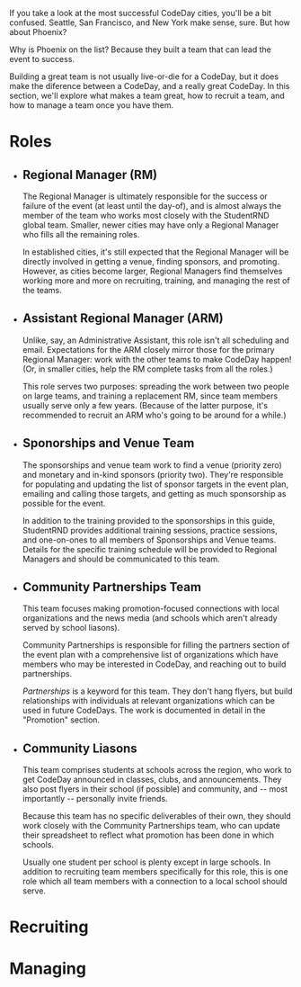 If you take a look at the most successful CodeDay cities, you'll be a bit confused. Seattle, San Francisco, and New York make sense, sure. But how about Phoenix?

Why is Phoenix on the list? Because they built a team that can lead the event to success.

Building a great team is not usually live-or-die for a CodeDay, but it does make the diference between a CodeDay, and a really great CodeDay. In this section, we'll explore what makes a team great, how to recruit a team, and how to manage a team once you have them.

# Roles

* ## Regional Manager \(RM\)

  The Regional Manager is ultimately responsible for the success or failure of the event \(at least until the day-of\), and is almost always the member of the team who works most closely with the StudentRND global team. Smaller, newer cities may have only a Regional Manager who fills all the remaining roles.

  In established cities, it's still expected that the Regional Manager will be directly involved in getting a venue, finding sponsors, and promoting. However, as cities become larger, Regional Managers find themselves working more and more on recruiting, training, and managing the rest of the teams.

* ## Assistant Regional Manager \(ARM\)

  Unlike, say, an Administrative Assistant, this role isn't all scheduling and email. Expectations for the ARM closely mirror those for the primary Regional Manager: work with the other teams to make CodeDay happen! \(Or, in smaller cities, help the RM complete tasks from all the roles.\)

  This role serves two purposes: spreading the work between two people on large teams, and training a replacement RM, since team members usually serve only a few years. \(Because of the latter purpose, it's recommended to recruit an ARM who's going to be around for a while.\)

* ## Sponorships and Venue Team

  The sponsorships and venue team work to find a venue \(priority zero\) and monetary and in-kind sponsors \(priority two\). They're responsible for populating and updating the list of sponsor targets in the event plan, emailing and calling those targets, and getting as much sponsorship as possible for the event.

  In addition to the training provided to the sponsorships in this guide, StudentRND provides additional training sessions, practice sessions, and one-on-ones to all members of Sponsorships and Venue teams. Details for the specific training schedule will be provided to Regional Managers and should be communicated to this team.

* ## Community Partnerships Team

  This team focuses making promotion-focused connections with local organizations and the news media \(and schools which aren't already served by school liasons\).

  Community Partnerships is responsible for filling the partners section of the event plan with a comprehensive list of organizations which have members who may be interested in CodeDay, and reaching out to build partnerships.

  _Partnerships_ is a keyword for this team. They don't hang flyers, but build relationships with individuals at relevant organizations which can be used in future CodeDays. The work is documented in detail in the "Promotion" section.

* ## Community Liasons

  This team comprises students at schools across the region, who work to get CodeDay announced in classes, clubs, and announcements. They also post flyers in their school \(if possible\) and community, and -- most importantly -- personally invite friends.

  Because this team has no specific deliverables of their own, they should work closely with the Community Partnerships team, who can update their spreadsheet to reflect what promotion has been done in which schools.

  Usually one student per school is plenty except in large schools. In addition to recruiting team members specifically for this role, this is one role which all team members with a connection to a local school should serve.


# Recruiting

# Managing

